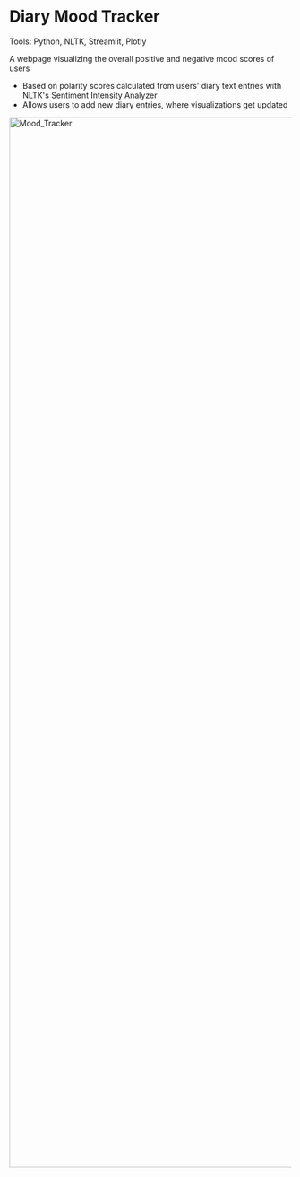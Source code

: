 # Diary Mood Tracker

Tools: Python, NLTK, Streamlit, Plotly

A webpage visualizing the overall positive and negative mood scores of users
- Based on polarity scores calculated from users' diary text entries with NLTK's Sentiment Intensity Analyzer
- Allows users to add new diary entries, where visualizations get updated

<img width="1873" alt="Mood_Tracker" src="https://github.com/mcctm/diary-mood-tracker/assets/76542515/2f5d827d-1be9-4b54-ba4f-461452f79add">
